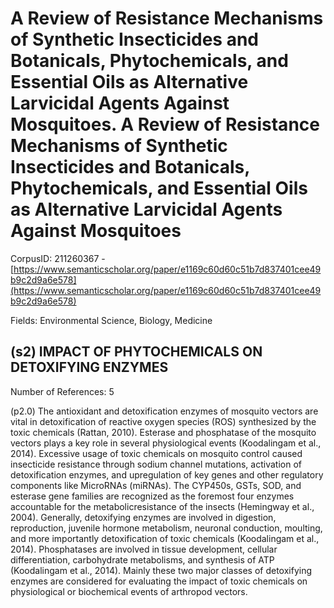# A Review of Resistance Mechanisms of Synthetic Insecticides and Botanicals, Phytochemicals, and Essential Oils as Alternative Larvicidal Agents Against Mosquitoes. A Review of Resistance Mechanisms of Synthetic Insecticides and Botanicals, Phytochemicals, and Essential Oils as Alternative Larvicidal Agents Against Mosquitoes

CorpusID: 211260367 - [https://www.semanticscholar.org/paper/e1169c60d60c51b7d837401cee49b9c2d9a6e578](https://www.semanticscholar.org/paper/e1169c60d60c51b7d837401cee49b9c2d9a6e578)

Fields: Environmental Science, Biology, Medicine

## (s2) IMPACT OF PHYTOCHEMICALS ON DETOXIFYING ENZYMES
Number of References: 5

(p2.0) The antioxidant and detoxification enzymes of mosquito vectors are vital in detoxification of reactive oxygen species (ROS) synthesized by the toxic chemicals (Rattan, 2010). Esterase and phosphatase of the mosquito vectors plays a key role in several physiological events (Koodalingam et al., 2014). Excessive usage of toxic chemicals on mosquito control caused insecticide resistance through sodium channel mutations, activation of detoxification enzymes, and upregulation of key genes and other regulatory components like MicroRNAs (miRNAs). The CYP450s, GSTs, SOD, and esterase gene families are recognized as the foremost four enzymes accountable for the metabolicresistance of the insects (Hemingway et al., 2004). Generally, detoxifying enzymes are involved in digestion, reproduction, juvenile hormone metabolism, neuronal conduction, moulting, and more importantly detoxification of toxic chemicals (Koodalingam et al., 2014). Phosphatases are involved in tissue development, cellular differentiation, carbohydrate metabolisms, and synthesis of ATP (Koodalingam et al., 2014). Mainly these two major classes of detoxifying enzymes are considered for evaluating the impact of toxic chemicals on physiological or biochemical events of arthropod vectors.
